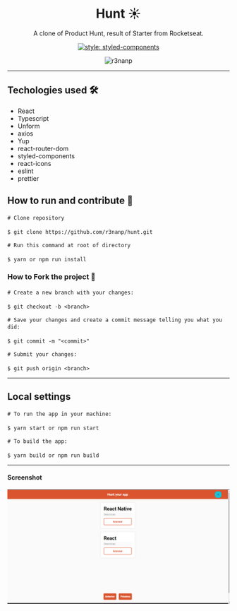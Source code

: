 <div align="center">

# Hunt ☀

</div>

<p align="center">
  A clone of Product Hunt, result of Starter from Rocketseat.
</p>

<div align="center">

  [![style: styled-components](https://img.shields.io/badge/style-%F0%9F%92%85%20styled--components-orange.svg?colorB=daa357&colorA=db748e)](https://github.com/styled-components/styled-components)

  ![r3nanp](https://img.shields.io/badge/r3nanp-hunt-blue?style=flat-square)

</div>

---

## Techologies used 🛠
- React
- Typescript
- Unform
- axios
- Yup
- react-router-dom
- styled-components
- react-icons
- eslint
- prettier
## How to run and contribute 🤔

```
# Clone repository

$ git clone https://github.com/r3nanp/hunt.git
```

```
# Run this command at root of directory

$ yarn or npm run install
```

### How to Fork the project 💪

```
# Create a new branch with your changes:

$ git checkout -b <branch>
```

```
# Save your changes and create a commit message telling you what you did:

$ git commit -m "<commit>"
```

```
# Submit your changes:

$ git push origin <branch>
```
---

## Local settings

```
# To run the app in your machine:

$ yarn start or npm run start
```

```
# To build the app:

$ yarn build or npm run build
```

---
#### Screenshot

<img src="./.github/hunt.png">
